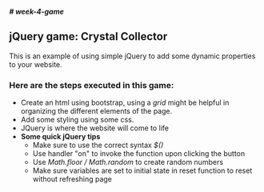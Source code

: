 **_# week-4-game_**
## __jQuery game: Crystal Collector__

This is an example of using simple jQuery to add some dynamic properties to your website.

### Here are the steps executed in this game:

* Create an html using bootstrap, using a _grid_ might be helpful in organizing the different elements of the page.
* Add some styling using some css.
* JQuery is where the website will come to life
* **Some quick jQuery tips**
    * Make sure to use the correct syntax _$()_
    * Use handler "on" to invoke the function upon clicking the button
    * Use *Math.floor / Math.random* to create random numbers
    * Make sure variables are set to initial state in reset function to reset without refreshing page
   